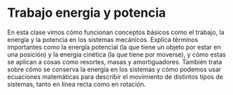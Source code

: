 # Trabajo energia y potencia
En esta clase vimos cómo funcionan conceptos básicos como el trabajo, la energía y la potencia en los sistemas mecánicos. Explica términos importantes como la energía potencial (la que tiene un objeto por estar en una posición) y la energía cinética (la que tiene por moverse), y cómo estas se aplican a cosas como resortes, masas y amortiguadores. También trata sobre cómo se conserva la energía en los sistemas y cómo podemos usar ecuaciones matemáticas para describir el movimiento de distintos tipos de sistemas, tanto en línea recta como en rotación.
